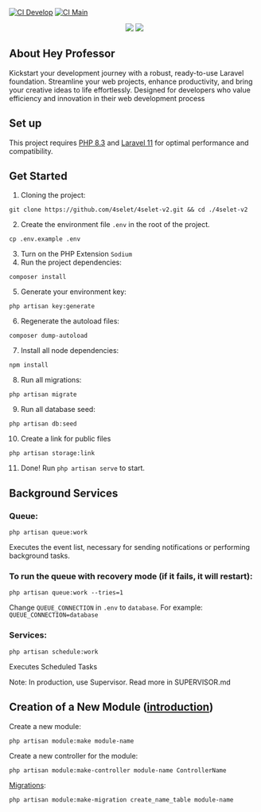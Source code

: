 [![CI  Develop](https://github.com/gaabrenno/hey-professor/actions/workflows/laravel.yml/badge.svg?branch=develop)](https://github.com/gaabrenno/hey-professor/actions/workflows/laravel.yml)
[![CI  Main](https://github.com/gaabrenno/hey-professor/actions/workflows/laravel.yml/badge.svg?branch=develop)](https://github.com/gaabrenno/hey-professor/actions/workflows/laravel.yml)
<div align="center">
    <img src="https://img.shields.io/badge/Laravel-FF2D20?style=for-the-badge&logo=laravel&logoColor=white" />
    <img src="https://img.shields.io/badge/PostgreSQL-316192?style=for-the-badge&logo=postgresql&logoColor=white" />
</div>

## About Hey Professor

Kickstart your development journey with a robust, ready-to-use Laravel foundation. Streamline your web projects, enhance productivity, and bring your creative ideas to life effortlessly. Designed for developers who value efficiency and innovation in their web development process

## Set up

This project requires [PHP 8.3](https://www.php.net/releases/8.3/en.php) and [Laravel 11](https://laravel.com/docs/10.x/releases#laravel-11) for optimal performance and compatibility.

## Get Started

1. Cloning the project:
```
git clone https://github.com/4selet/4selet-v2.git && cd ./4selet-v2
```
2. Create the environment file `.env` in the root of the project.
```
cp .env.example .env
```
3. Turn on the PHP Extension `Sodium`
4. Run the project dependencies:
```
composer install
```
5. Generate your environment key:
```
php artisan key:generate
```
6. Regenerate the autoload files:
```
composer dump-autoload
```
7. Install all node dependencies:
```
npm install
```
8. Run all migrations:
```
php artisan migrate
```
9. Run all database seed:
```
php artisan db:seed
```
10. Create a link for public files
```
php artisan storage:link
```
11. Done! Run `php artisan serve` to start.

## Background Services

### Queue:
  ```
  php artisan queue:work
  ````
Executes the event list, necessary for sending notifications or performing background tasks.

### To run the queue with recovery mode (if it fails, it will restart): 
```
php artisan queue:work --tries=1
```
Change `QUEUE_CONNECTION` in `.env` to `database`. For example: `QUEUE_CONNECTION=database`
### Services: 
```
php artisan schedule:work
```
Executes Scheduled Tasks

Note: In production, use Supervisor. Read more in SUPERVISOR.md

## Creation of a New Module ([introduction](https://laravelmodules.com/docs/v10/introduction))

Create a new module: 
```
php artisan module:make module-name
```

Create a new controller for the module: 
```
php artisan module:make-controller module-name ControllerName
```

[Migrations](https://laravelmodules.com/docs/v9/artisan-commands#module-migrate):
```
php artisan module:make-migration create_name_table module-name
```
